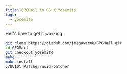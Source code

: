 ```yaml
---
title: GPGMail in OS X Yosemite
tags:
  - yosemite
---
```


Her's how to get it working:

``` bash
git clone https://github.com/jmegawarne/GPGMail.git
cd GPGMail
git checkout yosemite
make
make install
./UUID\ Patcher/uuid-patcher
```
